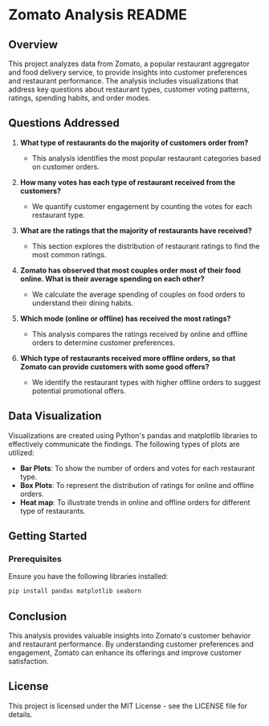 # Zomato Analysis README

## Overview

This project analyzes data from Zomato, a popular restaurant aggregator and food delivery service, to provide insights into customer preferences and restaurant performance. The analysis includes visualizations that address key questions about restaurant types, customer voting patterns, ratings, spending habits, and order modes.

## Questions Addressed

1. **What type of restaurants do the majority of customers order from?**
   - This analysis identifies the most popular restaurant categories based on customer orders.

2. **How many votes has each type of restaurant received from the customers?**
   - We quantify customer engagement by counting the votes for each restaurant type.

3. **What are the ratings that the majority of restaurants have received?**
   - This section explores the distribution of restaurant ratings to find the most common ratings.

4. **Zomato has observed that most couples order most of their food online. What is their average spending on each other?**
   - We calculate the average spending of couples on food orders to understand their dining habits.

5. **Which mode (online or offline) has received the most ratings?**
   - This analysis compares the ratings received by online and offline orders to determine customer preferences.

6. **Which type of restaurants received more offline orders, so that Zomato can provide customers with some good offers?**
   - We identify the restaurant types with higher offline orders to suggest potential promotional offers.

## Data Visualization

Visualizations are created using Python's pandas and matplotlib libraries to effectively communicate the findings. The following types of plots are utilized:

- **Bar Plots**: To show the number of orders and votes for each restaurant type.
- **Box Plots**: To represent the distribution of ratings for online and offline orders.
- **Heat map**: To illustrate trends in online and offline orders for different type of restaurants.

## Getting Started

### Prerequisites

Ensure you have the following libraries installed:

```bash
pip install pandas matplotlib seaborn
```


## Conclusion

This analysis provides valuable insights into Zomato's customer behavior and restaurant performance. By understanding customer preferences and engagement, Zomato can enhance its offerings and improve customer satisfaction.

## License

This project is licensed under the MIT License - see the LICENSE file for details.


